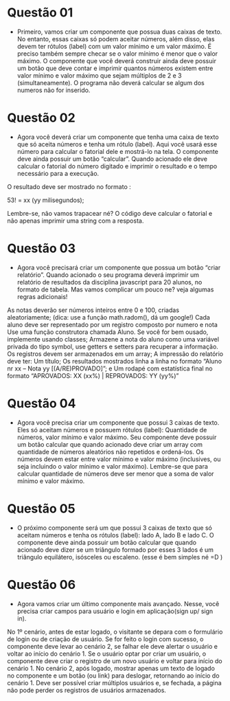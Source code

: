 # Questão 01

* Primeiro, vamos criar um componente que possua duas caixas de texto. No entanto, essas caixas só podem aceitar números, além disso, elas devem ter rótulos (label) com um valor mínimo e um valor máximo. É preciso também sempre checar se o valor mínimo é menor que o valor máximo. O componente que você deverá construir ainda deve possuir um botão que deve contar e imprimir quantos números existem entre valor mínimo e valor máximo que sejam múltiplos de 2 e 3 (simultaneamente). O programa não deverá calcular se algum dos numeros não for inserido.

# Questão 02

* Agora você deverá criar um componente que tenha uma caixa de texto que só aceita números e tenha um rótulo (label). Aqui você usará esse número para calcular o fatorial dele e mostrá-lo na tela. O componente deve ainda possuir um botão “calcular”. Quando acionado ele deve calcular o fatorial do número digitado e imprimir o resultado e o tempo necessário para a execução. 

O resultado deve ser mostrado no formato :

53! = xx (yy milisegundos);

Lembre-se, não vamos trapacear né? O código deve calcular o fatorial e não apenas imprimir uma string com a resposta.

# Questão 03

* Agora você precisará criar um componente que possua um botão “criar relatório”. Quando acionado o seu programa deverá imprimir um relatório de resultados da disciplina javascript para 20 alunos, no formato de tabela. Mas vamos complicar um pouco ne? veja algumas regras adicionais!

As notas deverão ser números inteiros entre 0 e 100, criadas aleatoriamente; (dica: use a função math.radom(), dá um google!)
Cada aluno deve ser representado por um registro composto por numero e nota
Use uma função construtora chamada Aluno. Se você for bem ousado, implemente usando classes;
Armazene a nota do aluno como uma variável privada do tipo symbol, use getters e setters para recuperar a informação.
Os registros devem ser armazenados em um array;
A impressão do relatório deve ter:
Um título;
Os resultados mostrados linha a linha no formato “Aluno nr xx – Nota yy [(A/RE)PROVADO]”; e
Um rodapé com estatística final no formato “APROVADOS: XX (xx%)  |  REPROVADOS: YY (yy%)”

# Questão 04

* Agora você precisa criar um componente que possui 3 caixas de texto. Eles só aceitam números e possuem rótulos (label): Quantidade de números, valor mínimo e valor máximo. Seu componente deve possuir um botão calcular que quando acionado deve criar um array com quantidade de números aleatórios não repetidos e ordená-los. Os números devem estar entre valor mínimo e valor máximo (inclusives, ou seja incluindo o valor mínimo e valor máximo). Lembre-se que para calcular quantidade de números deve ser menor que a soma de valor mínimo e valor máximo.

# Questão 05

* O próximo componente será um que possui 3 caixas de texto que só aceitam números e tenha os rótulos (label): lado A, lado B e lado C. O componente deve ainda possuir um botão calcular que quando acionado deve dizer se um triângulo formado por esses 3 lados é um triângulo equilátero, isósceles ou escaleno. (esse é bem simples né =D ) 

# Questão 06

* Agora vamos criar um último componente mais avançado. Nesse, você precisa criar campos para usuário e login em aplicação(sign up/ sign in).

No 1º cenário, antes de estar logado, o visitante se depara com o formulário de login ou de criação de usuário. Se for feito o login com sucesso, o componente deve levar ao cenário 2, se falhar ele deve alertar o usuário e voltar ao início do cenário 1. Se o usuário optar por criar um usuário, o componente deve criar o registro de um novo usuário e voltar para início do cenário 1.
No cenário 2, após logado, mostrar apenas um texto de logado no componente e um botão (ou link) para deslogar, retornando ao início do cenário 1.
Deve ser possível criar múltiplos usuários e, se fechada, a página não pode perder os registros de usuários  armazenados.